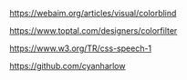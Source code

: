 https://webaim.org/articles/visual/colorblind

https://www.toptal.com/designers/colorfilter

https://www.w3.org/TR/css-speech-1

https://github.com/cyanharlow

